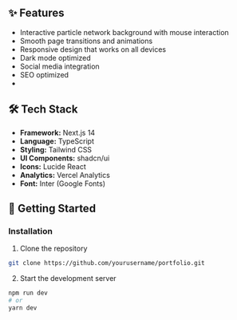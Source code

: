## ✨ Features

- Interactive particle network background with mouse interaction
- Smooth page transitions and animations
- Responsive design that works on all devices
- Dark mode optimized
- Social media integration
- SEO optimized
-

## 🛠️ Tech Stack

- **Framework:** Next.js 14
- **Language:** TypeScript
- **Styling:** Tailwind CSS
- **UI Components:** shadcn/ui
- **Icons:** Lucide React
- **Analytics:** Vercel Analytics
- **Font:** Inter (Google Fonts)

## 🚀 Getting Started

### Installation

1. Clone the repository

```bash
git clone https://github.com/yourusername/portfolio.git
```

2. Start the development server

```bash
npm run dev
# or
yarn dev
```
